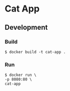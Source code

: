 # Cat App

## Development

### Build

```
$ docker build -t cat-app .
```

### Run

```
$ docker run \
-p 8080:80 \
cat-app
```
